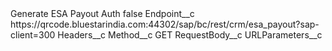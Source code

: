 <?xml version="1.0" encoding="UTF-8"?>
<CustomMetadata xmlns="http://soap.sforce.com/2006/04/metadata" xmlns:xsi="http://www.w3.org/2001/XMLSchema-instance" xmlns:xsd="http://www.w3.org/2001/XMLSchema">
    <label>Generate ESA Payout Auth</label>
    <protected>false</protected>
    <values>
        <field>Endpoint__c</field>
        <value xsi:type="xsd:string">https://qrcode.bluestarindia.com:44302/sap/bc/rest/crm/esa_payout?sap-client=300</value>
    </values>
    <values>
        <field>Headers__c</field>
        <value xsi:nil="true"/>
    </values>
    <values>
        <field>Method__c</field>
        <value xsi:type="xsd:string">GET</value>
    </values>
    <values>
        <field>RequestBody__c</field>
        <value xsi:nil="true"/>
    </values>
    <values>
        <field>URLParameters__c</field>
        <value xsi:nil="true"/>
    </values>
</CustomMetadata>
